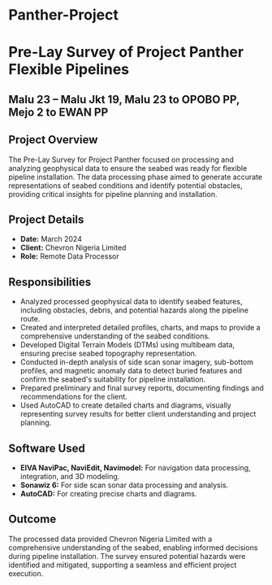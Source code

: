 # Panther-Project
# Pre-Lay Survey of Project Panther Flexible Pipelines  
## Malu 23 – Malu Jkt 19, Malu 23 to OPOBO PP, Mejo 2 to EWAN PP  

## Project Overview  
The Pre-Lay Survey for Project Panther focused on processing and analyzing geophysical data to ensure the seabed was ready for flexible pipeline installation. The data processing phase aimed to generate accurate representations of seabed conditions and identify potential obstacles, providing critical insights for pipeline planning and installation.  

## Project Details  
- **Date:** March 2024  
- **Client:** Chevron Nigeria Limited  
- **Role:** Remote Data Processor  

## Responsibilities  
-  Analyzed processed geophysical data to identify seabed features, including obstacles, debris, and potential hazards along the pipeline route.  
-   Created and interpreted detailed profiles, charts, and maps to provide a comprehensive understanding of the seabed conditions.  
-  Developed Digital Terrain Models (DTMs) using multibeam data, ensuring precise seabed topography representation.  
-  Conducted in-depth analysis of side scan sonar imagery, sub-bottom profiles, and magnetic anomaly data to detect buried features and confirm the seabed's suitability for pipeline installation.  
- Prepared preliminary and final survey reports, documenting findings and recommendations for the client.  
 - Used AutoCAD to create detailed charts and diagrams, visually representing survey results for better client understanding and project planning.  

## Software Used  
- **EIVA NaviPac, NaviEdit, Navimodel:** For navigation data processing, integration, and 3D modeling.  
- **Sonawiz 6:** For side scan sonar data processing and analysis.  
- **AutoCAD:** For creating precise charts and diagrams.  

## Outcome  
The processed data provided Chevron Nigeria Limited with a comprehensive understanding of the seabed, enabling informed decisions during pipeline installation. The survey ensured potential hazards were identified and mitigated, supporting a seamless and efficient project execution.
